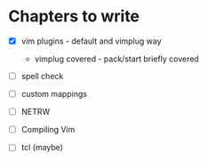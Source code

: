 # Chapters to write

- [x] vim plugins - default and vimplug way
    - vimplug covered - pack/start briefly covered 
- [ ] spell check
- [ ] custom mappings 
- [ ] NETRW
- [ ] Compiling Vim
- [ ] tcl (maybe)

